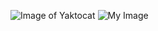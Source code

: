 ![Image of Yaktocat](https://octodex.github.com/images/yaktocat.png)
![My Image](/home/santosh/Pictures/2020/08/14/Santost_ait-campus.jpg)
